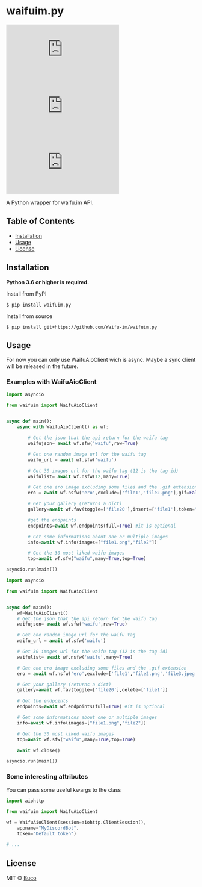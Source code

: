 # waifuim.py
[![PyPI - Python Version](https://img.shields.io/pypi/pyversions/waifuim.py?style=flat-square)](https://pypi.org/project/waifuim.py/)
[![PyPI](https://img.shields.io/pypi/v/waifuim.py?style=flat-square)](https://pypi.org/project/waifuim.py/)
[![License](https://img.shields.io/github/license/Waifu-im/waifuim.py?style=flat-square)](https://github.com/Waifu-im/waifuim.py/blob/main/LICENSE)

A Python wrapper for waifu.im API.

## Table of Contents
- [Installation](#Installation)
- [Usage](#Usage)
- [License](#License)

## Installation
**Python 3.6 or higher is required.**

Install from PyPI
```shell
$ pip install waifuim.py
```

Install from source
```shell
$ pip install git+https://github.com/Waifu-im/waifuim.py
```

## Usage
For now you can only use WaifuAioClient wich is async. Maybe a sync client will be released in the future.

### Examples with WaifuAioClient
```python
import asyncio

from waifuim import WaifuAioClient


async def main():
    async with WaifuAioClient() as wf:

        # Get the json that the api return for the waifu tag
        waifujson= await wf.sfw('waifu',raw=True)

        # Get one random image url for the waifu tag
        waifu_url = await wf.sfw('waifu')

        # Get 30 images url for the waifu tag (12 is the tag id)
        waifulist= await wf.nsfw(12,many=True)

        # Get one ero image excluding some files and the .gif extension
        ero = await wf.nsfw('ero',exclude=['file1','file2.png'],gif=False)

        # Get your gallery (returns a dict)
        gallery=await wf.fav(toggle=['file20'],insert=['file1'],token="A token")

        #get the endpoints
        endpoints=await wf.endpoints(full=True) #it is optional

        # Get some informations about one or multiple images
        info=await wf.info(images=["file1.png","file2"])

        # Get the 30 most liked waifu images
        top=await wf.sfw("waifu",many=True,top=True)

asyncio.run(main())
```
```python
import asyncio

from waifuim import WaifuAioClient


async def main():
    wf=WaifuAioClient()
    # Get the json that the api return for the waifu tag
    waifujson= await wf.sfw('waifu',raw=True)

    # Get one random image url for the waifu tag
    waifu_url = await wf.sfw('waifu')

    # Get 30 images url for the waifu tag (12 is the tag id)
    waifulist= await wf.nsfw('waifu',many=True)

    # Get one ero image excluding some files and the .gif extension
    ero = await wf.nsfw('ero',exclude=['file1','file2.png','file3.jpeg'],gif=False)

    # Get your gallery (returns a dict)
    gallery=await wf.fav(toggle=['file20'],delete=['file1'])

    # Get the endpoints
    endpoints=await wf.endpoints(full=True) #it is optional

    # Get some informations about one or multiple images
    info=await wf.info(images=["file1.png","file2"])

    # Get the 30 most liked waifu images
    top=await wf.sfw("waifu",many=True,top=True)

    await wf.close()

asyncio.run(main())
```

### Some interesting attributes
You can pass some useful kwargs to the class

```python
import aiohttp

from waifuim import WaifuAioClient

wf = WaifuAioClient(session=aiohttp.ClientSession(),
    appname="MyDiscordBot",
    token="Default token")

# ...
```

## License
MIT © [Buco](https://github.com/Waifu-im/waifuim.py/blob/main/LICENSE)
